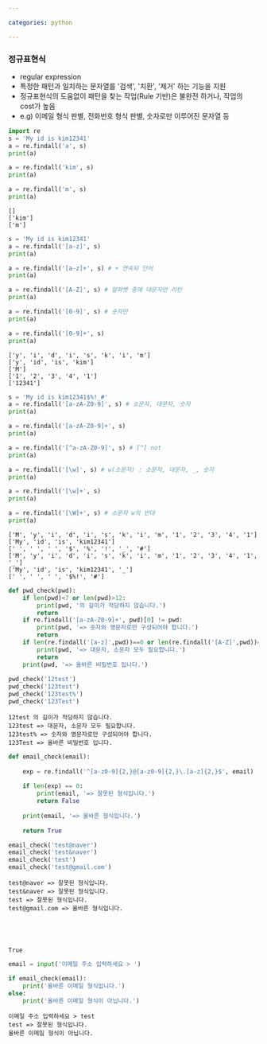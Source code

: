 ```yaml
---

categories: python

---
```



### 정규표현식
- regular expression
- 특정한 패턴과 일치하는 문자열를 '검색', '치환', '제거' 하는 기능을 지원
- 정규표현식의 도움없이 패턴을 찾는 작업(Rule 기반)은 불완전 하거나, 작업의 cost가 높음
- e.g) 이메일 형식 판별, 전화번호 형식 판별, 숫자로만 이루어진 문자열 등


```python
import re
s = 'My id is kim12341'
a = re.findall('a', s)
print(a)

a = re.findall('kim', s)
print(a)

a = re.findall('m', s)
print(a)


```

    []
    ['kim']
    ['m']
    


```python
s = 'My id is kim12341'
a = re.findall('[a-z]', s)
print(a)

a = re.findall('[a-z]+', s) # + 연속되 단어
print(a)

a = re.findall('[A-Z]', s) # 알파벳 중에 대문자만 리턴
print(a)

a = re.findall('[0-9]', s) # 숫자만
print(a)

a = re.findall('[0-9]+', s)
print(a)
```

    ['y', 'i', 'd', 'i', 's', 'k', 'i', 'm']
    ['y', 'id', 'is', 'kim']
    ['M']
    ['1', '2', '3', '4', '1']
    ['12341']
    


```python
s = 'My id is kim12341$%!_#'
a = re.findall('[a-zA-Z0-9]', s) # 소문자, 대문자, 숫자
print(a)

a = re.findall('[a-zA-Z0-9]+', s)
print(a)

a = re.findall('[^a-zA-Z0-9]', s) # [^] not
print(a)

a = re.findall('[\w]', s) # w(소문자) : 소문자, 대문자, _, 숫자
print(a)

a = re.findall('[\w]+', s)
print(a)

a = re.findall('[\W]+', s) # 소문자 w의 반대
print(a)
```

    ['M', 'y', 'i', 'd', 'i', 's', 'k', 'i', 'm', '1', '2', '3', '4', '1']
    ['My', 'id', 'is', 'kim12341']
    [' ', ' ', ' ', '$', '%', '!', '_', '#']
    ['M', 'y', 'i', 'd', 'i', 's', 'k', 'i', 'm', '1', '2', '3', '4', '1', '_']
    ['My', 'id', 'is', 'kim12341', '_']
    [' ', ' ', ' ', '$%!', '#']
    


```python
def pwd_check(pwd):
    if len(pwd)<7 or len(pwd)>12:
        print(pwd, '의 길이가 적당하지 않습니다.')
        return
    if re.findall('[a-zA-Z0-9]+', pwd)[0] != pwd:
        print(pwd, '=> 숫자와 영문자로만 구성되어야 합니다.')
        return
    if len(re.findall('[a-z]',pwd))==0 or len(re.findall('[A-Z]',pwd))==0:
        print(pwd, '=> 대문자, 소문자 모두 필요합니다.')
        return
    print(pwd, '=> 올바른 비밀번호 입니다.')
    
pwd_check('12test')    
pwd_check('123test')    
pwd_check('123test%')  
pwd_check('123Test')    


```

    12test 의 길이가 적당하지 않습니다.
    123test => 대문자, 소문자 모두 필요합니다.
    123test% => 숫자와 영문자로만 구성되어야 합니다.
    123Test => 올바른 비밀번호 입니다.
    


```python
def email_check(email):
    
    exp = re.findall('^[a-z0-9]{2,}@[a-z0-9]{2,}\.[a-z]{2,}$', email)
    
    if len(exp) == 0:
        print(email, '=> 잘못된 형식입니다.')
        return False
    
    print(email, '=> 올바른 형식입니다.')
    
    return True

email_check('test@naver')
email_check('test&naver')
email_check('test')
email_check('test@gmail.com')

```

    test@naver => 잘못된 형식입니다.
    test&naver => 잘못된 형식입니다.
    test => 잘못된 형식입니다.
    test@gmail.com => 올바른 형식입니다.
    




    True




```python
email = input('이메일 주소 입력하세요 > ')

if email_check(email):
    print('올바른 이메일 형식입니다.')
else:
    print('올바른 이메일 형식이 아닙니다.')
```

    이메일 주소 입력하세요 > test
    test => 잘못된 형식입니다.
    올바른 이메일 형식이 아닙니다.
    


```python

```
